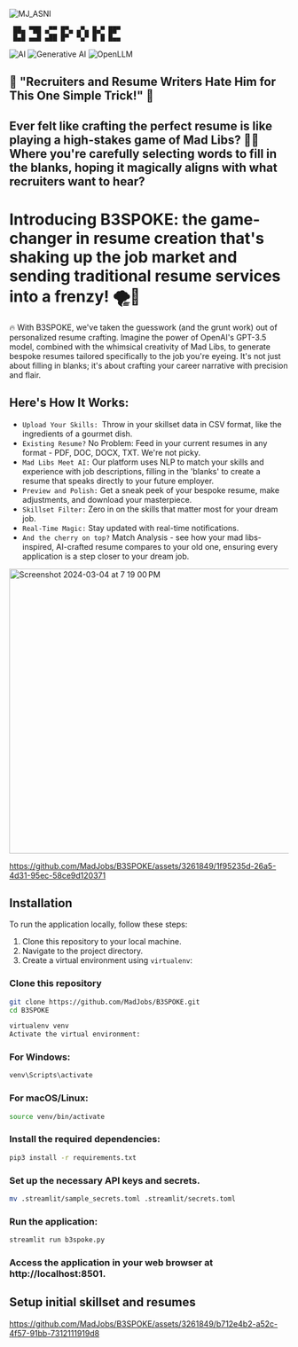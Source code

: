 
![MJ_ASNI](https://github.com/MadJobs/B3SPOKE/assets/3261849/fad5d78e-9a79-46dc-a8e8-b248934c57c5)
```
 ██▄ ▀██ ▄▀▀ █▀▄ ▄▀▄ █▄▀ ██▀
 █▄█ ▄▄█ ▄██ █▀  ▀▄▀ █ █ █▄▄
```

![AI](https://img.shields.io/badge/AI-Enabled-brightgreen)
![Generative AI](https://img.shields.io/badge/Generative%20AI-Enabled-blueviolet)
![OpenLLM](https://img.shields.io/badge/OpenLLM-Integrated-blue)

## 🚀 "Recruiters and Resume Writers Hate Him for This One Simple Trick!" 🚀

## Ever felt like crafting the perfect resume is like playing a high-stakes game of Mad Libs? 📝✨ Where you're carefully selecting words to fill in the blanks, hoping it magically aligns with what recruiters want to hear?

# Introducing B3SPOKE: the game-changer in resume creation that's shaking up the job market and sending traditional resume services into a frenzy! 🌪️💼

🔥 With B3SPOKE, we've taken the guesswork (and the grunt work) out of personalized resume crafting. Imagine the power of OpenAI's GPT-3.5 model, combined with the whimsical creativity of Mad Libs, to generate bespoke resumes tailored specifically to the job you're eyeing. It's not just about filling in blanks; it's about crafting your career narrative with precision and flair.

## Here's How It Works:
- `Upload Your Skills: `Throw in your skillset data in CSV format, like the ingredients of a gourmet dish.
- `Existing Resume?` No Problem: Feed in your current resumes in any format - PDF, DOC, DOCX, TXT. We're not picky.
- `Mad Libs Meet AI:` Our platform uses NLP to match your skills and experience with job descriptions, filling in the 'blanks' to create a resume that speaks directly to your future employer.
- `Preview and Polish:` Get a sneak peek of your bespoke resume, make adjustments, and download your masterpiece.
- `Skillset Filter:` Zero in on the skills that matter most for your dream job.
- `Real-Time Magic:` Stay updated with real-time notifications.
- `And the cherry on top?` Match Analysis - see how your mad libs-inspired, AI-crafted resume compares to your old one, ensuring every application is a step closer to your dream job.

<img width="514" alt="Screenshot 2024-03-04 at 7 19 00 PM" src="https://github.com/MadJobs/B3SPOKE/assets/3261849/65a09eaa-60ed-4243-ac2e-36fae33e44bf">

https://github.com/MadJobs/B3SPOKE/assets/3261849/1f95235d-26a5-4d31-95ec-58ce9d120371

## Installation

To run the application locally, follow these steps:

1. Clone this repository to your local machine.
2. Navigate to the project directory.
3. Create a virtual environment using `virtualenv`:

### Clone this repository
```bash
git clone https://github.com/MadJobs/B3SPOKE.git
cd B3SPOKE
```

```bash
virtualenv venv
Activate the virtual environment:
```
### For Windows:
```bash
venv\Scripts\activate
```
### For macOS/Linux:
```bash
source venv/bin/activate
```
### Install the required dependencies:
```bash
pip3 install -r requirements.txt
```

### Set up the necessary API keys and secrets.
```bash
mv .streamlit/sample_secrets.toml .streamlit/secrets.toml
```
### Run the application:
```bash
streamlit run b3spoke.py
```
### Access the application in your web browser at http://localhost:8501.

## Setup initial skillset and resumes

https://github.com/MadJobs/B3SPOKE/assets/3261849/b712e4b2-a52c-4f57-91bb-7312111919d8
